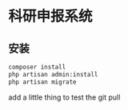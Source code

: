 # 科研申报系统
## 安装
```bash
composer install
php artisan admin:install
php artisan migrate
```
add a little thing to test the git pull
